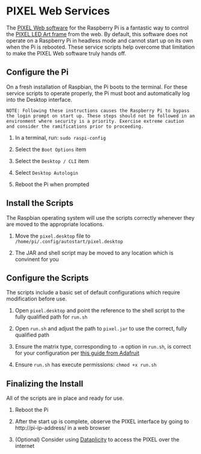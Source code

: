# PIXEL Web Services

The [PIXEL Web software](http://ledpixelart.com/raspberry-pi/) for the Raspberry Pi is a fantastic way to control the [PIXEL LED Art frame](http://ledpixelart.com/) from the web. By default, this software does not operate on a Raspberry Pi in headless mode and cannot start up on its own when the Pi is rebooted. These service scripts help overcome that limitation to make the PIXEL Web software truly hands off.

## Configure the Pi

On a fresh installation of Raspbian, the Pi boots to the terminal. For these service scripts to operate properly, the Pi must boot and automatically log into the Desktop interface.

```text
NOTE: Following these instructions causes the Raspberry Pi to bypass
the login prompt on start up. These steps should not be followed in an
environment where security is a priority. Exercise extreme caution
and consider the ramifications prior to proceeding.
```

1. In a terminal, run: `sudo raspi-config`

1. Select the `Boot Options` item

1. Select the `Desktop / CLI` item

1. Select `Desktop Autologin`

1. Reboot the Pi when prompted

## Install the Scripts

The Raspbian operating system will use the scripts correctly whenever they are moved to the appropriate locations.

1. Move the `pixel.desktop` file to `/home/pi/.config/autostart/pixel.desktop`

1. The JAR and shell script may be moved to any location which is convinent for you

## Configure the Scripts

The scripts include a basic set of default configurations which require modification before use.

1. Open `pixel.desktop` and point the reference to the shell script to the fully qualified path for `run.sh`

1. Open `run.sh` and adjust the path to `pixel.jar` to use the correct, fully qualified path

1. Ensure the matrix type, corresponding to `-m` option in `run.sh`, is correct for your configuration per [this guide from Adafruit](https://learn.adafruit.com/web-enabled-pixel-on-raspberry-pi/usage#command-line-switches)

1. Ensure `run.sh` has execute permissions: `chmod +x run.sh`

## Finalizing the Install

All of the scripts are in place and ready for use.

1. Reboot the Pi

1. After the start up is complete, observe the PIXEL interface by going to http://pi-ip-address/ in a web browser

1. (Optional) Consider using [Dataplicity](https://dataplicity.com/) to access the PIXEL over the internet
